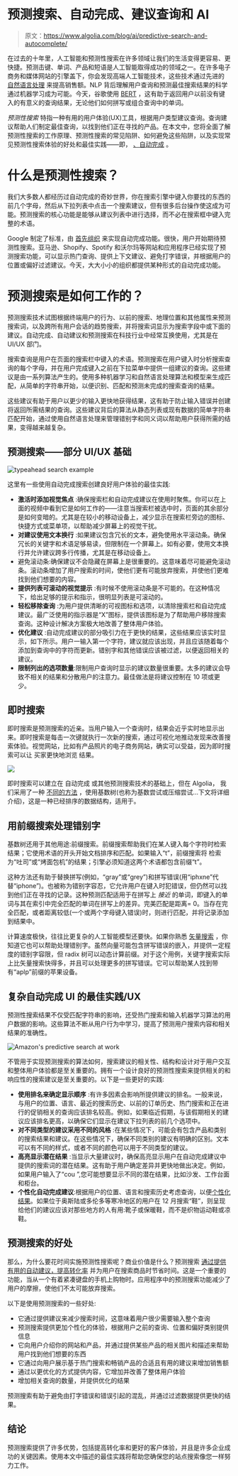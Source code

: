 # 预测搜索、自动完成、建议查询和 AI

> 原文：<https://www.algolia.com/blog/ai/predictive-search-and-autocomplete/>

在过去的十年里，人工智能和预测性搜索在许多领域让我们的生活变得更容易、更快捷。预测击键、单词、产品和短语是人工智能取得成功的领域之一。在许多电子商务和媒体网站的引擎盖下，你会发现高端人工智能技术，这些技术通过先进的 [自然语言处理](https://www.algolia.com/blog/product/what-is-natural-language-understanding-and-how-is-it-different-from-nlp/) 来提高销售额。NLP 背后理解用户查询和预测最佳搜索结果的科学通过机器学习成为可能。今天，谷歌使用 [BERT](https://blog.google/products/search/search-language-understanding-bert/) ，这有助于返回用户以前没有键入的有意义的查询结果，无论他们如何拼写或组合查询中的单词。

*预测性搜索* 特指一种有用的用户体验(UX)工具，根据用户类型建议查询。查询建议帮助人们制定最佳查询，以找到他们正在寻找的产品。在本文中，您将全面了解预测性搜索的工作原理、预测性搜索的常见陷阱、如何避免这些陷阱，以及实现常见预测性搜索体验的好处和最佳实践——即， [、自动完成](https://www.algolia.com/developers/implement-search-autocomplete/) 。

# [](#what-is-predictive-search)什么是预测性搜索？

我们大多数人都经历过自动完成的奇妙世界，你在搜索引擎中键入你要找的东西的前几个字母，然后从下拉列表中点击一个搜索建议，但有很多后台操作使这成为可能。预测搜索的核心功能是能够从建议列表中进行选择，而不必在搜索框中键入完整的术语。

Google 制定了标准，由 [首先组织](https://www.theatlantic.com/technology/archive/2013/08/how-googles-autocomplete-was-created-invented-born/278991/) 来实现自动完成功能。很快，用户开始期待预测性搜索。亚马逊、Shopify、Spotify 和沃尔玛等网站和应用程序已经实现了预测搜索功能，可以显示热门查询、提供上下文建议、避免打字错误，并根据用户的位置或偏好过滤建议。今天，大大小小的组织都提供某种形式的自动完成功能。

# [](#how-does-predictive-search-work)预测搜索是如何工作的？

预测搜索技术试图根据终端用户的行为、以前的搜索、地理位置和其他属性来预测搜索词，以及跨所有用户会话的趋势搜索，并将搜索词显示为搜索字段中或下面的建议。自动完成、自动建议和预测搜索在科技行业中经常互换使用，尤其是在 UI/UX 部门。

搜索查询是用户在页面的搜索栏中键入的术语。预测搜索在用户键入时分析搜索查询的每个字母，并在用户完成键入之前在下拉菜单中提供一组建议的查询。这些建议是由一系列算法产生的。使用多种机器学习和自然语言处理算法和模型来生成匹配，从简单的字符串开始，以便识别、匹配和预测未完成的搜索查询的结果。

这些建议有助于用户以更少的输入更快地获得结果，这有助于防止输入错误并创建将返回所需结果的查询。这些建议背后的算法从静态列表或现有数据的简单字符串匹配开始，通过使用自然语言处理来管理错别字和同义词以帮助用户获得所需的结果，变得越来越复杂。

## [](#predictive-search-%e2%80%93-some-uiux-fundamentals%c2%a0)预测搜索——部分 UI/UX 基础

![typeahead search example](img/3db1df34b6d449317890cb9dd82896d0.png)

这里有一些使用自动完成搜索创建良好用户体验的最佳实践:

*   **激活时添加视觉焦点** :确保搜索栏和自动完成建议在使用时聚焦。你可以在上面的视频中看到它是如何工作的——注意当搜索栏被选中时，页面的其余部分是如何变暗的。尤其是在较小的移动设备上，减少显示在搜索栏旁边的图标、快捷方式或菜单项，以帮助减少屏幕上的视觉干扰。
*   **对建议使用文本换行** :如果建议包含冗长的文本，避免使用水平滚动条。确保冗长的关键字和术语足够易读，但限制在一个屏幕上。如有必要，使用文本换行并允许建议跨多行传播，尤其是在移动设备上。
*   避免滚动条:确保建议不会隐藏在屏幕上是很重要的。这意味着尽可能避免滚动条。滚动条增加了用户搜索的时间，使他们更有可能放弃搜索，并使他们更难找到他们想要的内容。
*   **提供列表可滚动的视觉提示** :有时候不使用滚动条是不可能的。在这种情况下，给出足够的提示和指示，很明显列表是可滚动的。
*   **轻松移除查询** :为用户提供清晰的可视图标和选项，以清除搜索栏和自动完成建议。最广泛使用的指示器是“X”图标，提供该图标是为了帮助用户移除搜索查询。这种设计解决方案极大地改善了整体用户体验。
*   **优化建议** :自动完成建议的部分吸引力在于更快的结果，这些结果应该实时显示，如下所示。用户一输入第一个字符，建议就应该出现，并且应该随着每个添加到查询中的字符而更新。错别字和其他错误应该被过滤，以便返回相关的建议。
*   **限制列出的选项数量**:限制用户查询时显示的建议数量很重要。太多的建议会导致不相关的结果和分散用户的注意力。最佳做法是将建议控制在 10 项或更少。

## [](#instant-search)即时搜索

即时搜索是预测搜索的近亲。当用户输入一个查询时，结果会近乎实时地显示出来。即时搜索是每击一次键就执行一次新的搜索，通过可视化地推动发现来改善搜索体验。视觉网站，比如有产品照片的电子商务网站，确实可以受益，因为即时搜索可以让 买家更快地浏览 结果。

![](img/ff5732220dbf0b8b43960588a6472f88.png)

即时搜索可以建立在 自动完成 或其他预测搜索技术的基础上，但在 Algolia， 我们采用了一种 [不同的方法](https://www.algolia.com/blog/engineering/inside-the-algolia-engine-part-3-query-processing/) ，使用基数树(也称为基数尝试或压缩尝试…下文将详细介绍)，这是一种已经排序的数据结构，适用于。

## [](#handling-typos-with-prefix-search)用前缀搜索处理错别字

基数树还用于其他用途:前缀搜索。前缀搜索帮助我们在某人键入每个字符时检索结果；它使用术语的开头开始文档排序和匹配。如果输入“t”，前缀搜索将 检索 为“吐司”或“烤面包机”的结果；引擎必须知道这两个术语都包含前缀“t”。

这种方法还有助于替换拼写(例如，“gray”或“grey”)和拼写错误(用“iphxne”代替“iphone”)。也被称为错别字容忍，它允许用户在键入时犯错误，但仍然可以找到他们正在寻找的记录。这种预测匹配适用于在拼写上 *接近* 的单词，即键入的单词与其在索引中完全匹配的单词在拼写上的差异。完美匹配是距离= 0。当存在完全匹配，或者距离较低(一个或两个字母键入错误)时，则进行匹配，并将记录添加到结果中。

计算速度极快，往往比更复杂的人工智能模型还要快。如果你熟悉 [矢量搜索](https://www.algolia.com/blog/ai/what-is-vector-search/) ，你知道它也可以帮助处理错别字。虽然向量可能包含拼写错误的嵌入，并提供一定程度的错别字容限，但 radix 树可以动态计算前缀。对于这个用例，关键字搜索实际上比矢量搜索快得多，并且可以处理更多的拼写错误。它可以帮助某人找到带有“aplp”前缀的苹果设备。

## [](#best-practices-for-complex-autocomplete-uiux)复杂自动完成 UI 的最佳实践/UX

预测性搜索结果不仅受匹配字符串的影响，还受热门搜索和输入机器学习算法的用户数据的影响。这些算法不断从用户行为中学习，提高了预测用户搜索内容和相关结果的准确性。

![Amazon's predictive search at work](img/2fe853dbb067119b25079d03785e44ab.png)

不管用于实现预测搜索的算法如何，搜索建议的相关性、结构和设计对于用户交互和整体用户体验都是至关重要的。拥有一个设计良好的预测性搜索来提供相关的和响应性的搜索建议是至关重要的。以下是一些更好的实践:

*   **使用排名来确定显示顺序** :有许多因素会影响所提供建议的排名。一般来说，与用户的位置、语言、最近的搜索历史、以前的订单历史、热门搜索和正在进行的促销相关的查询应该排名较高。例如，如果临近假期，与该假期相关的建议应该排名更高，以确保它们显示在建议下拉列表的前几个选项中。
*   **对不同类型的建议采用不同的风格** :在某些情况下，可能会有包含产品和类别的搜索结果和建议。在这些情况下，确保不同类别的建议有明确的区别。文本可以有不同的样式，或者不同的颜色可以用于不同类型的建议。
*   **高亮显示潜在结果** :当显示大量建议时，确保高亮显示用户在自动完成建议中提供的搜索词的潜在结果。这有助于用户确定差异并更快地做出决定。例如，如果用户输入了“cou ”,您可能想要显示不同的潜在结果，比如沙发、工作台面和柜台。
*   **个性化自动完成建议**:根据用户的位置、语言和搜索历史考虑查询，以便[个性化结果](https://www.algolia.com/products/search-and-discovery/personalization/)。如果位于奥斯陆或多伦多等寒冷地区的用户在 12 月搜索“鞋”，则呈现给他们的建议应该对那些地方的人有用:靴子或保暖鞋，而不是织物运动鞋或凉鞋。

## [](#benefits-of-predictive-search)预测搜索的好处

那么，为什么要花时间实施预测性搜索呢？商业价值是什么？预测搜索 [通过提供有用的自动建议，提高转化率](https://www.thecommerceshop.com/blog/top-5-predictive-search-functionalities-for-cro/) 并为用户在搜索商品时节省时间。这是一个重要的功能，当从一个有着紧凑键盘的手机上购物时。应用程序中的预测搜索功能减少了用户的摩擦，使他们不太可能放弃搜索。

以下是使用预测搜索的一些好处:

*   它通过提供建议来减少搜索时间，这意味着用户很少需要输入整个查询
*   预测搜索提供更加个性化的体验，根据用户之前的查询、位置和偏好类别提供信息
*   它向用户介绍你的网站和产品，并通过提供某些产品的相关图片和描述来帮助用户找到他们想要的东西
*   它通过向用户展示基于热门搜索和畅销产品的合适且有用的建议来增加销售额
*   通过以更优化的方式提供内容，它增加并改善了整体用户体验
*   增加相关查询的数量，并提供优化的结果

预测搜索有助于避免由打字错误和错误引起的混乱，并通过过滤数据提供更快的结果。

## [](#conclusion)结论

预测搜索提供了许多优势，包括提高转化率和更好的客户体验，并且是许多企业成功的关键因素。使用本文中描述的最佳实践将帮助您确保您的站点搜索像您一样努力工作。